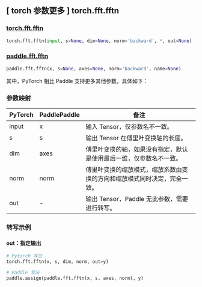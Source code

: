 ## [ torch 参数更多 ] torch.fft.fftn

### [torch.fft.fftn](https://pytorch.org/docs/stable/generated/torch.fft.fftn.html?highlight=fftn#torch.fft.fftn)

```python
torch.fft.fftn(input, s=None, dim=None, norm='backward', *, out=None)
```

### [paddle.fft.fftn](https://www.paddlepaddle.org.cn/documentation/docs/zh/api/paddle/fft/fftn_cn.html)

```python
paddle.fft.fftn(x, s=None, axes=None, norm='backward', name=None)
```

其中，PyTorch 相比 Paddle 支持更多其他参数，具体如下：
### 参数映射
| PyTorch       | PaddlePaddle | 备注                                                   |
| ------------- | ------------ | ------------------------------------------------------ |
| input         | x            | 输入 Tensor，仅参数名不一致。                            |
| s             | s            | 输出 Tensor 在傅里叶变换轴的长度。                      |
| dim           | axes         | 傅里叶变换的轴，如果没有指定，默认是使用最后一维，仅参数名不一致。|
| norm           |norm          |傅里叶变换的缩放模式，缩放系数由变换的方向和缩放模式同时决定，完全一致。|
| out            | -            |输出 Tensor，Paddle 无此参数，需要进行转写。              |

### 转写示例
#### out：指定输出
```python
# Pytorch 写法
torch.fft.fftn(x, s, dim, norm, out=y)

# Paddle 写法
paddle.assign(paddle.fft.fftn(x, s, axes, norm), y)
```
